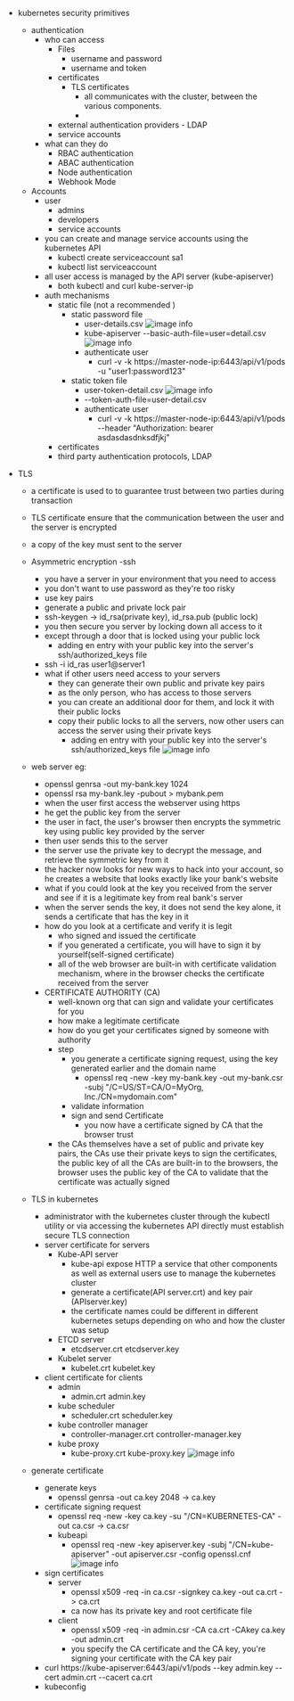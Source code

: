 - kubernetes security primitives
    - authentication
        - who can access
            - Files
                - username and password
                - username and token
            - certificates
                - TLS certificates
                    - all communicates with the cluster, between the various components.
                    - 
            - external authentication providers - LDAP
            - service accounts
        - what can they do
            - RBAC authentication 
            - ABAC authentication
            - Node authentication
            - Webhook Mode
    - Accounts
        - user
            - admins
            - developers
            - service accounts
        - you can create and manage service accounts using the kubernetes API
            - kubectl create serviceaccount sa1
            - kubectl list serviceaccount
        - all user access is managed by the API server (kube-apiserver)
            - both kubectl and curl kube-server-ip
        - auth mechanisms
            - static file (not a recommended )
                - static password file
                    - user-details.csv
                        ![image info](user-detail-csv.jpg) 
                    - kube-apiserver --basic-auth-file=user=detail.csv
                        ![image info](basic-auth-file.jpg) 
                    - authenticate user
                        - curl -v -k https://master-node-ip:6443/api/v1/pods -u "user1:password123"
                - static token file
                    - user-token-detail.csv
                        ![image info](user-token-details.jpg)
                    - --token-auth-file=user-detail.csv 
                    - authenticate user
                        - curl -v -k https://master-node-ip:6443/api/v1/pods --header "Authorization: bearer asdasdasdnksdfjkj"
            - certificates
            - third party authentication protocols, LDAP
        
- TLS
    - a certificate is used to to guarantee trust between two parties during transaction
    - TLS certificate ensure that the communication between the user and the server is encrypted 
    - a copy of the key must sent to the server 
    - Asymmetric encryption -ssh
        - you have a server in your environment that you need to access
        - you don't want to use password as they're too risky
        - use key pairs
        - generate a public and private lock pair 
        - ssh-keygen -> id_rsa(private key), id_rsa.pub (public lock)
        - you then secure you server by locking down all access to it
        - except through a door that is locked using your public lock
            - adding en entry with your public key into the server's ssh/authorized_keys file
        - ssh -i id_ras user1@server1
        - what if other users need access to your servers 
            - they can generate their own public and private key pairs 
            - as the only person, who has access to those servers 
            - you can create an additional door for them, and lock it with their public locks
            - copy their public locks to all the servers, now other users can access the server using their private keys
                - adding en entry with your public key into the server's ssh/authorized_keys file
        ![image info](asymmetric-encryption-ssh.jpg)
    - web server eg:
        - openssl genrsa -out my-bank.key 1024
        - openssl rsa my-bank.ley -pubout > mybank.pem
        - when the user first access the webserver using https
        - he get the public key from the server
        - the user in fact, the user's browser then encrypts the symmetric key using public key provided by the server 
        - then user sends this to the server 
        - the server use the private key to decrypt the message, and retrieve the symmetric key from it 
        - the hacker now looks for new ways to hack into your account, so he creates a website that looks exactly like your bank's website
        - what if you could look at the key you received from the server and see if it is a legitimate key from real bank's server
        - when the server sends the key, it does not send the key alone, it sends a certificate that has the key in it
        - how do you look at a certificate and verify it is legit
            - who signed and issued the certificate
            - if you generated a certificate, you will have to sign it by yourself(self-signed certificate)
            - all of the web browser are built-in with certificate validation mechanism, where in the browser checks the certificate received from the server
        - CERTIFICATE AUTHORITY (CA)
            - well-known org that can sign and validate your certificates for you 
            - how make a legitimate certificate 
            - how do you get your certificates signed by someone with authority
            - step
                - you generate a certificate signing request, using the key generated earlier and the domain name
                    - openssl req -new -key my-bank.key -out my-bank.csr -subj "/C=US/ST=CA/O=MyOrg, Inc./CN=mydomain.com"
                - validate information
                - sign and send Certificate
                    - you now have a certificate signed by CA that the  browser trust    
            - the CAs themselves have a set of public and private key pairs, the CAs use their private keys to sign the certificates, the public key of all the CAs are built-in to the browsers, the browser uses the public key of the CA to validate that the certificate was actually signed
  - TLS in kubernetes
    - administrator with the kubernetes cluster through the kubectl utility or via accessing the kubernetes API directly must establish secure TLS connection 
    - server certificate for servers
        - Kube-API server
            - kube-api expose HTTP a service that other components as well as external users use to manage the kubernetes cluster
            - generate a certificate(API server.crt) and key pair (APIserver.key)
            - the certificate names could be different in different kubernetes setups depending on who and how the cluster was setup
        - ETCD server
            - etcdserver.crt etcdserver.key
        - Kubelet server
            - kubelet.crt kubelet.key
    - client certificate for clients
        - admin 
            - admin.crt admin.key 
        - kube scheduler
            - scheduler.crt scheduler.key
        - kube controller manager 
            - controller-manager.crt controller-manager.key
        - kube proxy 
            - kube-proxy.crt kube-proxy.key
        ![image info](client-certificate-for-clients.jpg)
        
  - generate certificate
    - generate keys 
        - openssl genrsa -out ca.key 2048 -> ca.key
    - certificate signing request
        - openssl req -new -key ca.key -su "/CN=KUBERNETES-CA" -out ca.csr -> ca.csr
        - kubeapi
            - openssl req -new -key apiserver.key -subj "/CN=kube-apiserver" -out apiserver.csr -config openssl.cnf
            ![image info](openssl-cnf.jpg)
    - sign certificates
        - server
            - openssl x509 -req -in ca.csr -signkey ca.key -out ca.crt -> ca.crt
            - ca now has its private key and root certificate file
        - client
            - openssl x509 -req -in admin.csr -CA ca.crt -CAkey ca.key -out admin.crt
            - you specify the CA certificate and the CA key, you're signing your certificate with the CA key pair
    - curl https://kube-apiserver:6443/api/v1/pods --key admin.key --cert admin.crt --cacert ca.crt
    - kubeconfig
        
        